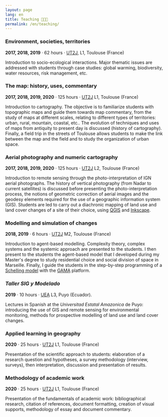 ```yaml
---
layout: page
lang: en
title: Teaching 👨🏻‍🏫
permalink: /en/teaching/
---
```


### Environment, societies, territories

**2017, 2018, 2019** · 62 hours · [UT2J](https://geo.univ-tlse2.fr/accueil-geo/accueil-departement-de-geographie-amenagement-et-environnement-9905.kjsp), L1, Toulouse (France)

Introduction to socio-ecological interactions. Major thematic issues are addressed with students through case studies: global warming, biodiversity, water resources, risk management, etc.

### The map: history, uses, commentary

**2017, 2018, 2019, 2020** · 125 hours · [UT2J](https://geo.univ-tlse2.fr/accueil-geo/accueil-departement-de-geographie-amenagement-et-environnement-9905.kjsp) L1, Toulouse (France)

Introduction to cartography. The objective is to familiarize students with topographic maps and guide them towards map commentary, from the study of maps at different scales, relating to different types of territories: urban, rural, mountain, coastal, etc..
The evolution of techniques and uses of maps from antiquity to present day is discussed (history of cartography).
Finally, a field trip in the streets of Toulouse allows students to make the link between the map and the field and to study the organization of urban space.

### Aerial photography and numeric cartography

**2017, 2018, 2019, 2020** · 125 hours · [UT2J](https://geo.univ-tlse2.fr/accueil-geo/accueil-departement-de-geographie-amenagement-et-environnement-9905.kjsp) L2, Toulouse (France)

Introduction to remote sensing through the photo-interpretation of IGN aerial photographs.
The history of vertical photography (from Nadar to current satellites) is discussed before presenting the photo-interpretation process, the notions of geometric correction of aerial images and the geodesy elements required for the use of a geographic information system (GIS).
Students are led to carry out a diachronic mapping of land use and land cover changes of a site of their choice, using [QGIS](https://www.qgis.org) and [Inkscape](https://inkscape.org).

### Modelling and simulation of changes

**2018, 2019** · 6 hours · [UT2J](https://geo.univ-tlse2.fr/accueil-geo/accueil-departement-de-geographie-amenagement-et-environnement-9905.kjsp) M2, Toulouse (France)

Introduction to agent-based modelling. Complexity theory, complex systems and the systemic approach are presented to the students.
I then present to the students the agent-based model that I developed during my Master's degree to study residential choice and social division of space in Marseille.
Finally, I guide the students in the step-by-step programming of a [Schelling model](https://doi.org/10.1080/0022250X.1971.9989794) with the [ GAMA](https://gama-platform.github.io/) platform.

### *Taller SIG y Modelado*

**2019** · 10 hours · [UEA](https://www.uea.edu.ec/) L3, Puyo (Ecuador).

Lectures in Spanish at the *Universitad Estatal Amazonica* de Puyo: introducing the use of GIS and remote sensing for environmental monitoring, methods for prospective modelling of land use and land cover changes.

### Applied learning in geography

**2020** · 25 hours · [UT2J](https://geo.univ-tlse2.fr/accueil-geo/accueil-departement-de-geographie-amenagement-et-environnement-9905.kjsp) L1, Toulouse (France)

Presentation of the scientific approach to students: elaboration of a research question and hypotheses, a survey methodology (interview, surveys), then interpretation, discussion and presentation of results.

### Methodology of academic work

**2020** · 25 hours · [UT2J](https://geo.univ-tlse2.fr/accueil-geo/accueil-departement-de-geographie-amenagement-et-environnement-9905.kjsp) L1, Toulouse (France)

Presentation of the fundamentals of academic work: bibliographical research, citation of references, document formatting, creation of visual supports, methodology of essay and document commentary.
